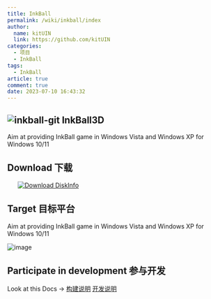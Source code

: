 ```yaml
---
title: InkBall 
permalink: /wiki/inkball/index
author: 
  name: kitUIN
  link: https://github.com/kitUIN
categories: 
  - 项目
  - InkBall
tags: 
  - InkBall
article: true
comment: true
date: 2023-07-10 16:43:32
---
```


## ![inkball-git](/224464325-c4d334f9-8df3-49f5-be69-899e9cf4febb.png) InkBall3D

Aim at providing InkBall game in Windows Vista and Windows XP for Windows 10/11

## Download 下载

<a style="margin-left:24px" href="https://www.microsoft.com/store/productId/9NBK1BJ87MCF">
    <picture>
        <source media="(prefers-color-scheme: dark)" srcset="https://get.microsoft.com/images/en-us%20light.svg" />
        <source media="(prefers-color-scheme: light)" srcset="https://get.microsoft.com/images/en-us%20dark.svg" />
        <img style="vertical-align:middle" src="https://get.microsoft.com/images/en-us%20dark.svg" alt="Download DiskInfo" />
    </picture>
</a>

## Target 目标平台

Aim at providing InkBall game in Windows Vista and Windows XP for Windows 10/11

![image](/224464358-b118ae88-c639-4d1e-8902-989b793fa530.png)

## Participate in development 参与开发

Look at this Docs -> [构建说明](/wiki/inkball/build) [开发说明](/wiki/inkball/code)